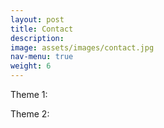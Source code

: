 ```yaml
---
layout: post
title: Contact
description: 
image: assets/images/contact.jpg
nav-menu: true
weight: 6
---
```


Theme 1: 

Theme 2: 
